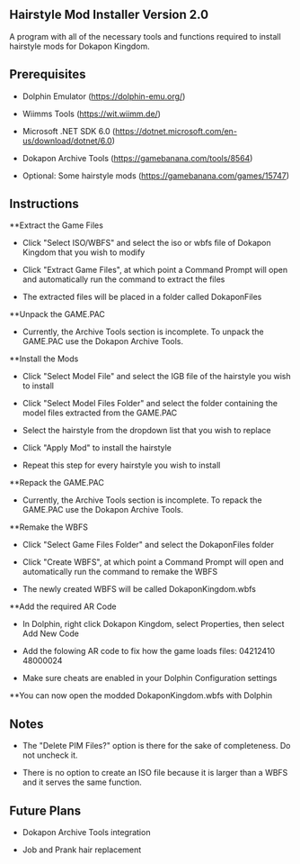 ## Hairstyle Mod Installer Version 2.0

A program with all of the necessary tools and functions required to install hairstyle mods for Dokapon Kingdom.

## Prerequisites

- Dolphin Emulator (https://dolphin-emu.org/)

- Wiimms Tools (https://wit.wiimm.de/)

- Microsoft .NET SDK 6.0 (https://dotnet.microsoft.com/en-us/download/dotnet/6.0)

- Dokapon Archive Tools (https://gamebanana.com/tools/8564)

- Optional: Some hairstyle mods (https://gamebanana.com/games/15747)

## Instructions

**Extract the Game Files 

- Click "Select ISO/WBFS" and select the iso or wbfs file of Dokapon Kingdom that you wish to modify

- Click "Extract Game Files", at which point a Command Prompt will open and automatically run the command to extract the files

- The extracted files will be placed in a folder called DokaponFiles

**Unpack the GAME.PAC

- Currently, the Archive Tools section is incomplete. To unpack the GAME.PAC use the Dokapon Archive Tools.

**Install the Mods

- Click "Select Model File" and select the IGB file of the hairstyle you wish to install

- Click "Select Model Files Folder" and select the folder containing the model files extracted from the GAME.PAC

- Select the hairstyle from the dropdown list that you wish to replace

- Click "Apply Mod" to install the hairstyle

- Repeat this step for every hairstyle you wish to install

**Repack the GAME.PAC

- Currently, the Archive Tools section is incomplete. To repack the GAME.PAC use the Dokapon Archive Tools.

**Remake the WBFS

- Click "Select Game Files Folder" and select the DokaponFiles folder

- Click "Create WBFS", at which point a Command Prompt will open and automatically run the command to remake the WBFS

- The newly created WBFS will be called DokaponKingdom.wbfs

**Add the required AR Code

- In Dolphin, right click Dokapon Kingdom, select Properties, then select Add New Code

- Add the folowing AR code to fix how the game loads files: 04212410 48000024

- Make sure cheats are enabled in your Dolphin Configuration settings

**You can now open the modded DokaponKingdom.wbfs with Dolphin

## Notes

- The "Delete PIM Files?" option is there for the sake of completeness. Do not uncheck it.

- There is no option to create an ISO file because it is larger than a WBFS and it serves the same function.

## Future Plans

- Dokapon Archive Tools integration

- Job and Prank hair replacement
